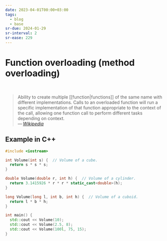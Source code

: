 ```yaml
---
date: 2023-04-01T00:00+03:00
tags:
  - blog
  - base
sr-due: 2024-01-29
sr-interval: 2
sr-ease: 229
---
```


# Function overloading (method overloading)
&#10;<br>
> Ability to create multiple [[function|functions]] of
> the same name with different implementations. Calls to an overloaded function
> will run a specific implementation of that function appropriate to the context
> of the call, allowing one function call to perform different tasks depending
> on context.\
> — <cite>[Wikipedia](https://en.wikipedia.org/wiki/Function_overloading)</cite>

## Example in C++

```cpp
#include <iostream>

int Volume(int s) {  // Volume of a cube.
  return s * s * s;
}

double Volume(double r, int h) {  // Volume of a cylinder.
  return 3.1415926 * r * r * static_cast<double>(h);
}

long Volume(long l, int b, int h) {  // Volume of a cuboid.
  return l * b * h;
}

int main() {
  std::cout << Volume(10);
  std::cout << Volume(2.5, 8);
  std::cout << Volume(100l, 75, 15);
}
```
